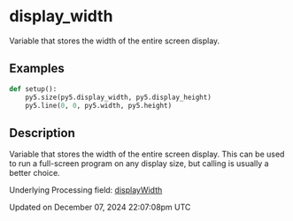 # display_width

Variable that stores the width of the entire screen display.

## Examples

<div class="example-table">

<div class="example-row"><div class="example-cell-image">

</div><div class="example-cell-code">

```python
def setup():
    py5.size(py5.display_width, py5.display_height)
    py5.line(0, 0, py5.width, py5.height)
```

</div></div>

</div>

## Description

Variable that stores the width of the entire screen display. This can be used to run a full-screen program on any display size, but calling [](sketch_full_screen) is usually a better choice.

Underlying Processing field: [displayWidth](https://processing.org/reference/displayWidth.html)

Updated on December 07, 2024 22:07:08pm UTC

